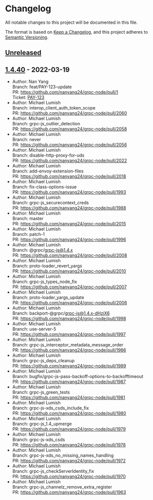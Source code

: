 # Changelog

All notable changes to this project will be documented in this file.

The format is based on [Keep a Changelog](https://keepachangelog.com/en/1.0.0/),
and this project adheres to [Semantic Versioning](https://semver.org/spec/v2.0.0.html).

## [Unreleased](/compare/1.4.40...HEAD)

## [1.4.40](/compare/...1.4.40) - 2022-03-19

- Author: Nan Yang <br>Branch: feat/PAY-123-update <br>PR: https://github.com/nanyang24/grpc-node/pull/1 <br>Ticket: [PAY-123](https://mcoproduct.atlassian.net/browse/PAY-123)
- Author: Michael Lumish <br>Branch: interop_client_auth_token_scope <br>PR: https://github.com/nanyang24/grpc-node/pull/2060
- Author: Michael Lumish <br>Branch: grpc-js_outlier_detection <br>PR: https://github.com/nanyang24/grpc-node/pull/2058
- Author: Michael Lumish <br>Branch: never <br>PR: https://github.com/nanyang24/grpc-node/pull/2056
- Author: Michael Lumish <br>Branch: disable-http-proxy-for-uds <br>PR: https://github.com/nanyang24/grpc-node/pull/2022
- Author: Michael Lumish <br>Branch: add-envoy-extension-files <br>PR: https://github.com/nanyang24/grpc-node/pull/2018
- Author: Michael Lumish <br>Branch: fix-class-options-issue <br>PR: https://github.com/nanyang24/grpc-node/pull/1993
- Author: Michael Lumish <br>Branch: grpc-js_securecontext_creds <br>PR: https://github.com/nanyang24/grpc-node/pull/1988
- Author: Michael Lumish <br>Branch: master <br>PR: https://github.com/nanyang24/grpc-node/pull/2015
- Author: Michael Lumish <br>Branch: patch-1 <br>PR: https://github.com/nanyang24/grpc-node/pull/1996
- Author: Michael Lumish <br>Branch: @grpc/grpc-js@1.4.x <br>PR: https://github.com/nanyang24/grpc-node/pull/2008
- Author: Michael Lumish <br>Branch: proto-loader_revert_yargs <br>PR: https://github.com/nanyang24/grpc-node/pull/2010
- Author: Michael Lumish <br>Branch: grpc-js_types_node_fix <br>PR: https://github.com/nanyang24/grpc-node/pull/2007
- Author: Michael Lumish <br>Branch: proto-loader_yargs_update <br>PR: https://github.com/nanyang24/grpc-node/pull/2006
- Author: Michael Lumish <br>Branch: backport-@grpc/grpc-js@1.4.x-dHzjX6 <br>PR: https://github.com/nanyang24/grpc-node/pull/1998
- Author: Michael Lumish <br>Branch: use-server-5 <br>PR: https://github.com/nanyang24/grpc-node/pull/1997
- Author: Michael Lumish <br>Branch: grpc-js_interceptor_metadata_message_order <br>PR: https://github.com/nanyang24/grpc-node/pull/1986
- Author: Michael Lumish <br>Branch: grpc-js_deps_cleanup <br>PR: https://github.com/nanyang24/grpc-node/pull/1989
- Author: Michael Lumish <br>Branch: bugfix/grpc-js-pass-backoff-options-to-backofftimeout <br>PR: https://github.com/nanyang24/grpc-node/pull/1987
- Author: Michael Lumish <br>Branch: grpc-js_green_tests <br>PR: https://github.com/nanyang24/grpc-node/pull/1981
- Author: Michael Lumish <br>Branch: grpc-js-xds_csds_include_fix <br>PR: https://github.com/nanyang24/grpc-node/pull/1980
- Author: Michael Lumish <br>Branch: grpc-js_1.4_upmerge <br>PR: https://github.com/nanyang24/grpc-node/pull/1979
- Author: Michael Lumish <br>Branch: grpc-js-xds_csds <br>PR: https://github.com/nanyang24/grpc-node/pull/1978
- Author: Michael Lumish <br>Branch: grpc-js-xds_no_missing_names_handling <br>PR: https://github.com/nanyang24/grpc-node/pull/1972
- Author: Michael Lumish <br>Branch: grpc-js_checkServerIdentity_fix <br>PR: https://github.com/nanyang24/grpc-node/pull/1970
- Author: Michael Lumish <br>Branch: grpc-js_channelz_remove_extra_register <br>PR: https://github.com/nanyang24/grpc-node/pull/1963
